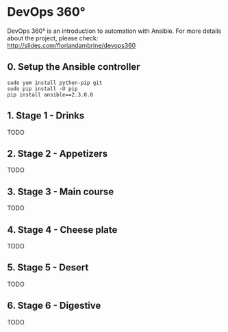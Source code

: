 # DevOps 360°

DevOps 360° is an introduction to automation with Ansible. For more details about the project, please check: http://slides.com/floriandambrine/devops360

## 0. Setup the Ansible controller

```
sudo yum install python-pip git
sudo pip install -U pip
pip install ansible==2.3.0.0
```

## 1. Stage 1 - Drinks
  TODO
## 2. Stage 2 - Appetizers
  TODO
## 3. Stage 3 - Main course
  TODO
## 4. Stage 4 - Cheese plate
  TODO
## 5. Stage 5 - Desert
  TODO
## 6. Stage 6 - Digestive
  TODO

